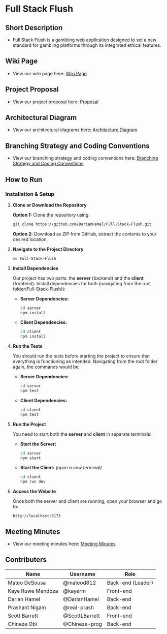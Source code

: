 # Full Stack Flush

## Short Description

* Full Stack Flush is a gambling web application designed to set a new standard for gambling platforms through its integrated ethical features.

## Wiki Page

* View our wiki page here: [Wiki Page](https://github.com/DarianHamel/Full-Stack-Flush/wiki)

## Project Proposal

* View our project proposal here: [Proposal](https://github.com/DarianHamel/Full-Stack-Flush/blob/main/Documents/proposal.md)

## Architectural Diagram

* View our architectural diagrams here: [Architecture Diagram](https://github.com/DarianHamel/Full-Stack-Flush/blob/main/Documents/architecture.md)

## Branching Strategy and Coding Conventions

* View our branching strategy and coding conventions here: [Branching Strategy and Coding Conventions](https://github.com/DarianHamel/Full-Stack-Flush/blob/main/Documents/conventions.md)


## How to Run

### Installation & Setup

1. **Clone or Download the Repository**  

   **Option 1:** Clone the repository using:
    ```bash
    git clone https://github.com/DarianHamel/Full-Stack-Flush.git
    ```
   **Option 2:** Download as ZIP from GitHub, extract the contents to your desired location.

2. **Navigate to the Project Directory**  

    ```bash
    cd Full-Stack-Flush
    ```

3. **Install Dependencies**  

   Our project has two parts: the **server** (backend) and the **client** (frontend). Install dependencies for both (navigating from the root folder(Full-Stack-Flush)):

   * **Server Dependencies:**
        ```bash
        cd server
        npm install
        ```
   * **Client Dependencies:**
        ```bash
        cd client
        npm install
        ```

4. **Run the Tests**

    You should run the tests before starting the project to ensure that everything is functioning as intended. Navigating from the root folder again, the commands would be:
    * **Server Dependencies:**
        ```bash
        cd server
        npm test
        ```

    * **Client Dependencies:**
        ```bash
        cd client
        npm test
        ```


5. **Run the Project**  

   You need to start both the **server** and **client** in separate terminals:

   * **Start the Server:**
        ```bash
        cd server
        npm start
        ```
   * **Start the Client:** *(open a new terminal)*
        ```bash
        cd client
        npm run dev
        ```

5. **Access the Website**  

   Once both the server and client are running, open your browser and go to:
   ```
   http://localhost:5173
   ```

## Meeting Minutes 

* View our meeting minutes here: [Meeting Minutes](https://github.com/DarianHamel/Full-Stack-Flush/tree/main/Documents/Meeting%20Minutes)

## Contributers 

| Name | Username | Role |
|---|---|---|
| Mateo DeSousa | @mateod812 | Back-end (Leader) |
| Kaye Ruwe Mendoza | @kayerm | Front-end |
| Darian Hamel | @DarianHamel | Back-end |
| Prashant Nigam | @real-prash | Back-end |
| Scott Barrett | @ScottLBarrett | Front-end |
| Chineze Obi | @Chineze-prog | Back-end |
